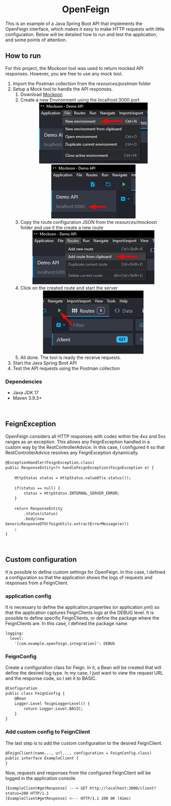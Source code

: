 <h1 align="center"><b>OpenFeign</b></h1>

This is an example of a Java Spring Boot API that implements the OpenFeign interface, which makes it easy to make HTTP requests with little configuration. Below will be detailed how to run and test the application, and some points of attention.

## How to run

For this project, the Mockoon tool was used to return mocked API responses. However, you are free to use any mock tool.

1. Import the Postman collection from the *resources/postman* folder
1. Setup a Mock tool to handle the API responses.
	1. Download [Mockoon](https://mockoon.com/)
	1. Create a new Environment using the localhost:3000 port
		<div align="center"><img src="resources/img/mockoon-new-env.png"></div>
		<div align="center"><img src="resources/img/mockoon-env-port.png"></div>
	1. Copy the route configuration JSON from the *resources/mockoon* folder and use it the create a new route
		<div align="center"><img src="resources/img/mockoon-add-route.png"></div>
	1. Click on the created route and start the server
		<div align="center"><img src="resources/img/mockoon-start-server.png"></div>
	1. All done. The tool is ready the receive requests.
1. Start the Java Spring Boot API
1. Test the API requests using the Postman collection

### Dependencies

- Java JDK 17
- Maven 3.9.3+

&nbsp;

## FeignException

OpenFeign considers all HTTP responses with codes within the 4xx and 5xx ranges as an exception. This allows any FeignException handled in a custom way by the RestControllerAdvice. In this case, I configured it so that RestControllerAdvice resolves any FeignException dynamically.

```
@ExceptionHandler(FeignException.class)
public ResponseEntity<?> handleFeignException(FeignException e) {

	HttpStatus status = HttpStatus.valueOf(e.status());

	if(status == null) {
		status = HttpStatus.INTERNAL_SERVER_ERROR;
	}

	return ResponseEntity
		.status(status)
		.body(new GenericResponseDTO(feignUtils.extractErrorMessage(e)))
	;
}
```

&nbsp;

## Custom configuration

It is possible to define custom settings for OpenFeign. In this case, I defined a configuration so that the application shows the logs of requests and responses from a FeignClient.

### application config

It is necessary to define the application.properties (or application.yml) so that the application captures FeignClients logs at the DEBUG level. It is possible to define specific FeignClients, or define the package where the FeignClients are. In this case, I defined the package name.

```
logging:
  level:
    '[com.example.openfeign.integration]': DEBUG
```

### FeignConfig

Create a configuration class for Feign. In it, a Bean will be created that will define the desired log type. In my case, I just want to view the request URL and the response code, so I set it to BASIC.

```
@Configuration
public class FeignConfig {
	@Bean
    Logger.Level feignLoggerLevel() {
        return Logger.Level.BASIC;
    }
}
```

### Add custom config to FeignClient

The last step is to add the custom configuration to the desired FeignClient.

```
@FeignClient(name..., url..., configuration = FeignConfig.class)
public interface ExampleClient {
}
```

Now, requests and responses from the configured FeignClient will be logged in the application console.

```
[ExampleClient#getResponse] ---> GET http://localhost:3000/client?status=200 HTTP/1.1
[ExampleClient#getResponse] <--- HTTP/1.1 200 OK (41ms)
```